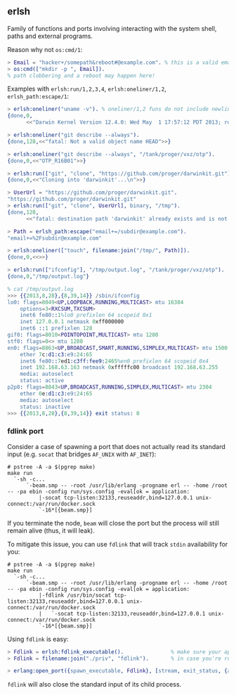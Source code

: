 ## erlsh

Family of functions and ports involving interacting with the system shell, paths and external programs.

Reason why not `os:cmd/1`:

```erlang
> Email = "hacker+/somepath&reboot#@example.com". % this is a valid email!
> os:cmd(["mkdir -p ", Email]).
% path clobbering and a reboot may happen here!
```

Examples with `erlsh:run/1,2,3,4`, `erlsh:oneliner/1,2`, `erlsh_path:escape/1`:

```erlang
> erlsh:oneliner("uname -v"). % oneliner/1,2 funs do not include newlines
{done,0,
      <<"Darwin Kernel Version 12.4.0: Wed May  1 17:57:12 PDT 2013; root:xnu-2050.24.15~1/RELEASE_X86_64">>}

> erlsh:oneliner("git describe --always").
{done,128,<<"fatal: Not a valid object name HEAD">>}

> erlsh:oneliner("git describe --always", "/tank/proger/vxz/otp").
{done,0,<<"OTP_R16B01">>}

> erlsh:run(["git", "clone", "https://github.com/proger/darwinkit.git"], binary, "/tmp").
{done,0,<<"Cloning into 'darwinkit'...\n">>}

> UserUrl = "https://github.com/proger/darwinkit.git".
"https://github.com/proger/darwinkit.git"
> erlsh:run(["git", "clone", UserUrl], binary, "/tmp").
{done,128,
      <<"fatal: destination path 'darwinkit' already exists and is not an empty directory.\n">>}

> Path = erlsh_path:escape("email+=/subdir@example.com").
"email+=%2Fsubdir@example.com"

> erlsh:oneliner(["touch", filename:join("/tmp/", Path)]).
{done,0,<<>>}

> erlsh:run(["ifconfig"], "/tmp/output.log", "/tank/proger/vxz/otp").
{done,0,"/tmp/output.log"}

% cat /tmp/output.log
>>> {{2013,8,28},{8,39,14}} /sbin/ifconfig
lo0: flags=8049<UP,LOOPBACK,RUNNING,MULTICAST> mtu 16384
	options=3<RXCSUM,TXCSUM>
	inet6 fe80::1%lo0 prefixlen 64 scopeid 0x1
	inet 127.0.0.1 netmask 0xff000000
	inet6 ::1 prefixlen 128
gif0: flags=8010<POINTOPOINT,MULTICAST> mtu 1280
stf0: flags=0<> mtu 1280
en0: flags=8863<UP,BROADCAST,SMART,RUNNING,SIMPLEX,MULTICAST> mtu 1500
	ether 7c:d1:c3:e9:24:65
	inet6 fe80::7ed1:c3ff:fee9:2465%en0 prefixlen 64 scopeid 0x4
	inet 192.168.63.163 netmask 0xfffffc00 broadcast 192.168.63.255
	media: autoselect
	status: active
p2p0: flags=8843<UP,BROADCAST,RUNNING,SIMPLEX,MULTICAST> mtu 2304
	ether 0e:d1:c3:e9:24:65
	media: autoselect
	status: inactive
>>> {{2013,8,28},{8,39,14}} exit status: 0
```

### fdlink port

Consider a case of spawning a port that does not actually read its standard input (e.g. `socat` that bridges `AF_UNIX` with `AF_INET`):

``` shell
# pstree -A -a $(pgrep make)
make run
  `-sh -c...
      `-beam.smp -- -root /usr/lib/erlang -progname erl -- -home /root -- -pa ebin -config run/sys.config -eval[ok = application:
          |-socat tcp-listen:32133,reuseaddr,bind=127.0.0.1 unix-connect:/var/run/docker.sock
          `-16*[{beam.smp}]
```

If you terminate the node, `beam` will close the port but the process will still remain alive (thus, it will leak).

To mitigate this issue, you can use `fdlink` that will track `stdin` availability for you:

``` shell
# pstree -A -a $(pgrep make)
make run
  `-sh -c...
      `-beam.smp -- -root /usr/lib/erlang -progname erl -- -home /root -- -pa ebin -config run/sys.config -eval[ok = application:
          |-fdlink /usr/bin/socat tcp-listen:32133,reuseaddr,bind=127.0.0.1 unix-connect:/var/run/docker.sock
          |   `-socat tcp-listen:32133,reuseaddr,bind=127.0.0.1 unix-connect:/var/run/docker.sock
          `-16*[{beam.smp}]
```

Using `fdlink` is easy:

```erlang
> Fdlink = erlsh:fdlink_executable().               % make sure your app dir is setup correctly
> Fdlink = filename:join("./priv", "fdlink").       % in case you're running directly from erlsh root

> erlang:open_port({spawn_executable, Fdlink}, [stream, exit_status, {args, ["/usr/bin/socat"|RestOfArgs]}).
```

`fdlink` will also close the standard input of its child process.
